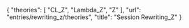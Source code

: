 {
    "theories": [
        "CL_Z",
        "Lambda_Z",
        "Z"
    ],
    "url": "entries/rewriting_z/theories",
    "title": "Session Rewriting_Z"
}